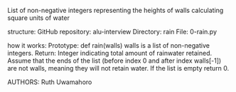 List of non-negative integers representing the heights of walls
calculating square units of water

structure:
GitHub repository: alu-interview
Directory: rain
File: 0-rain.py

how it works:
Prototype: def rain(walls)
walls is a list of non-negative integers.
Return: Integer indicating total amount of rainwater retained.
Assume that the ends of the list (before index 0 and after index walls[-1]) are not walls, meaning they will not retain water.
If the list is empty return 0.

AUTHORS:
Ruth Uwamahoro
